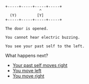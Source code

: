 
```

+-----+-----+-----+-----+
               ^
  (Y)         [Y]
+-----+-----+-----+-----+
```

```
The door is opened.

You cannot hear electric buzzing.

You see your past self to the left.
```


What happens next?

- [Your past self moves right](./LASER-F-D_L_P1F2.md)
- [You move left](./LASER-F-D_L_P0F1.md)
- [You move right](./LASER-F-D_L_P0F3.md)

